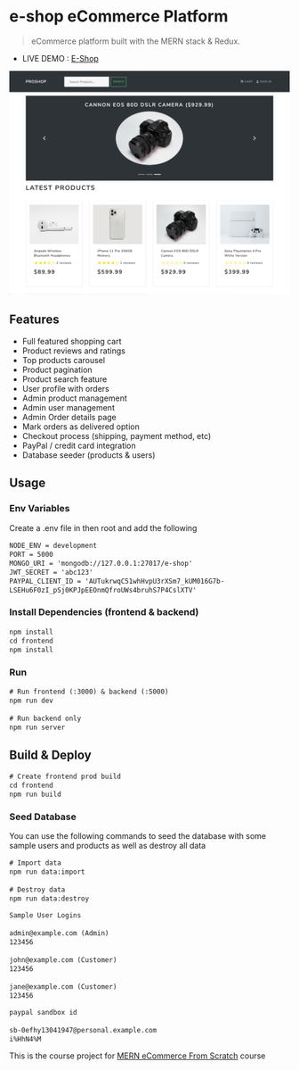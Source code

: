 # e-shop eCommerce Platform

> eCommerce platform built with the MERN stack & Redux.

- LIVE DEMO : [E-Shop](https://zint-eshop.herokuapp.com)

![screenshot](https://github.com/zintesar/e-shop-mern/blob/master/uploads/Screen%20Shot%202020-09-29%20at%205.50.52%20PM.png)

## Features

- Full featured shopping cart
- Product reviews and ratings
- Top products carousel
- Product pagination
- Product search feature
- User profile with orders
- Admin product management
- Admin user management
- Admin Order details page
- Mark orders as delivered option
- Checkout process (shipping, payment method, etc)
- PayPal / credit card integration
- Database seeder (products & users)

## Usage

### Env Variables

Create a .env file in then root and add the following

```
NODE_ENV = development
PORT = 5000
MONGO_URI = 'mongodb://127.0.0.1:27017/e-shop'
JWT_SECRET = 'abc123'
PAYPAL_CLIENT_ID = 'AUTukrwqC51whHvpU3rXSm7_kUM016G7b-LSEHu6F0zI_pSj0KPJpEEOnmQfroUWs4bruhS7P4CslXTV'
```

### Install Dependencies (frontend & backend)

```
npm install
cd frontend
npm install
```

### Run

```
# Run frontend (:3000) & backend (:5000)
npm run dev

# Run backend only
npm run server
```

## Build & Deploy

```
# Create frontend prod build
cd frontend
npm run build
```

### Seed Database

You can use the following commands to seed the database with some sample users and products as well as destroy all data

```
# Import data
npm run data:import

# Destroy data
npm run data:destroy
```

```
Sample User Logins

admin@example.com (Admin)
123456

john@example.com (Customer)
123456

jane@example.com (Customer)
123456
```

```
paypal sandbox id

sb-0efhy13041947@personal.example.com
i%HhN4%M

```

This is the course project for [MERN eCommerce From Scratch](https://www.udemy.com/course/mern-ecommerce) course
